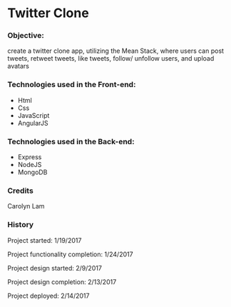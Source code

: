 # Twitter Clone

### Objective:

create a twitter clone app, utilizing the Mean Stack, where users can post tweets, retweet tweets, like tweets, follow/ unfollow users, and upload avatars

### Technologies used in the Front-end:

* Html
* Css
* JavaScript
* AngularJS

### Technologies used in the Back-end:

* Express
* NodeJS
* MongoDB

### Credits
Carolyn Lam

### History

Project started: 1/19/2017

Project functionality completion: 1/24/2017

Project design started: 2/9/2017

Project design completion: 2/13/2017

Project deployed: 2/14/2017
